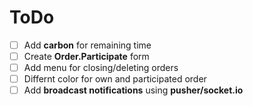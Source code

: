# ToDo
- [ ] Add __carbon__ for remaining time
- [ ] Create __Order.Participate__ form
- [ ] Add menu for closing/deleting orders
- [ ] Differnt color for own and participated order
- [ ] Add __broadcast notifications__ using __pusher/socket.io__